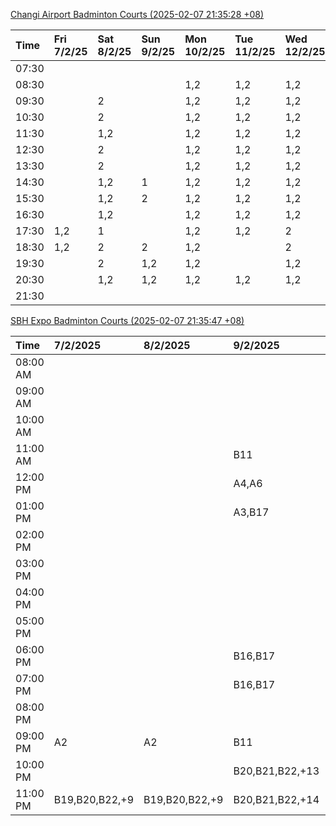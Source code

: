 [Changi Airport Badminton Courts (2025-02-07 21:35:28 +08)](https://www.carc.org.sg/FacilityBooking.aspx)

| Time   | Fri 7/2/25   | Sat 8/2/25   | Sun 9/2/25   | Mon 10/2/25   | Tue 11/2/25   | Wed 12/2/25   | Thu 13/2/25   |
|:-------|:-------------|:-------------|:-------------|:--------------|:--------------|:--------------|:--------------|
| 07:30  |              |              |              |               |               |               |               |
| 08:30  |              |              |              | 1,2           | 1,2           | 1,2           | 1,2           |
| 09:30  |              | 2            |              | 1,2           | 1,2           | 1,2           | 1,2           |
| 10:30  |              | 2            |              | 1,2           | 1,2           | 1,2           | 1,2           |
| 11:30  |              | 1,2          |              | 1,2           | 1,2           | 1,2           | 1,2           |
| 12:30  |              | 2            |              | 1,2           | 1,2           | 1,2           | 1,2           |
| 13:30  |              | 2            |              | 1,2           | 1,2           | 1,2           | 1,2           |
| 14:30  |              | 1,2          | 1            | 1,2           | 1,2           | 1,2           | 1,2           |
| 15:30  |              | 1,2          | 2            | 1,2           | 1,2           | 1,2           | 1,2           |
| 16:30  |              | 1,2          |              | 1,2           | 1,2           | 1,2           | 1,2           |
| 17:30  | 1,2          | 1            |              | 1,2           | 1,2           | 2             | 1,2           |
| 18:30  | 1,2          | 2            | 2            | 1,2           |               | 2             | 2             |
| 19:30  |              | 2            | 1,2          | 1,2           |               | 1,2           |               |
| 20:30  |              | 1,2          | 1,2          | 1,2           | 1,2           | 1,2           | 1             |
| 21:30  |              |              |              |               |               |               |               |

[SBH Expo Badminton Courts (2025-02-07 21:35:47 +08)](https://singaporebadmintonhall.getomnify.com/widgets/O3MRKGBH359GA55KHMG1RD)

| Time     | 7/2/2025       | 8/2/2025       | 9/2/2025        | 10/2/2025       | 11/2/2025      | 12/2/2025      | 13/2/2025      |
|:---------|:---------------|:---------------|:----------------|:----------------|:---------------|:---------------|:---------------|
| 08:00 AM |                |                |                 | B20,B21,B22,+5  | B19,B21,B22,+8 | B19,B21,B22,+9 | B19,B21,B22,+8 |
| 09:00 AM |                |                |                 |                 | B19,B21,B22,+9 | B19,B21,B22,+9 | B19,B21,B22,+9 |
| 10:00 AM |                |                |                 |                 | B19,B21,B22,+6 | B19,B20,B21,+4 | B19,B20,B22,+6 |
| 11:00 AM |                |                | B11             |                 | B20,B21,B22,+5 | B19,B20,B21,+5 | B19,B20,B22,+6 |
| 12:00 PM |                |                | A4,A6           |                 | B19,B21,B22,+9 | B19,B21,B22,+9 | B19,B21,B22,+9 |
| 01:00 PM |                |                | A3,B17          | A5,A7,A8,+2     | B19,B21,B22,+9 | B19,B21,B22,+9 | B19,B21,B22,+9 |
| 02:00 PM |                |                |                 |                 | B19,B21,B22,+6 | B19,B21,B22,+8 | B19,B21,B22,+9 |
| 03:00 PM |                |                |                 |                 | B12            | B19,B20,B21,+5 | B19,B21,B22,+4 |
| 04:00 PM |                |                |                 |                 |                | B13,B16,B21,+2 |                |
| 05:00 PM |                |                |                 |                 | B13            |                |                |
| 06:00 PM |                |                | B16,B17         |                 |                |                |                |
| 07:00 PM |                |                | B16,B17         |                 |                |                |                |
| 08:00 PM |                |                |                 | B13,B20,B21,+3  |                |                |                |
| 09:00 PM | A2             | A2             | B11             | B16,B20,B21,+11 |                |                |                |
| 10:00 PM |                |                | B20,B21,B22,+13 | A10,A8,A9,+7    |                |                |                |
| 11:00 PM | B19,B20,B22,+9 | B19,B20,B22,+9 | B20,B21,B22,+14 | A10,A8,A9,+7    |                |                |                |
